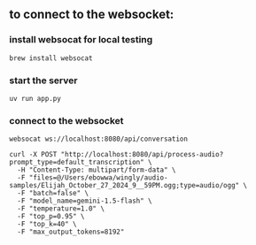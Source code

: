 
## to connect to the websocket:
### install websocat for local testing
```brew install websocat```

### start the server
```
uv run app.py
```

### connect to the websocket
```
websocat ws://localhost:8080/api/conversation
```

```
curl -X POST "http://localhost:8080/api/process-audio?prompt_type=default_transcription" \
  -H "Content-Type: multipart/form-data" \
  -F "files=@/Users/ebowwa/wingly/audio-samples/Elijah_October_27_2024_9__59PM.ogg;type=audio/ogg" \
  -F "batch=false" \
  -F "model_name=gemini-1.5-flash" \
  -F "temperature=1.0" \
  -F "top_p=0.95" \
  -F "top_k=40" \
  -F "max_output_tokens=8192"
```